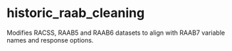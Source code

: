 # historic_raab_cleaning

Modifies RACSS, RAAB5 and RAAB6 datasets to align with RAAB7 variable names and response options.
